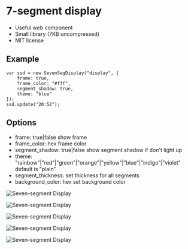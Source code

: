 # 7-segment display
- Useful web component
- Small library (7KB uncompressed)
- MIT license

Example
-------

```
var ssd = new SevenSegDisplay("display", {
	frame: true,
	frame_color: "#fff",
	segment_shadow: true,
	theme: "blue"
});
ssd.update("20:52");
```

Options
-------

* frame: true|false show frame
* frame_color: hex frame color
* segment_shadow: true|false show segment shadow if don't light up
* theme: "rainbow"|"red"|"green"|"orange"|"yellow"|"blue"|"indigo"|"violet" default is "plain"
* segment_thickness: set thickness for all segments
* background_color: hex set background color

![Seven-segment Display](https://raw.github.com/PuffyCoffee/Seven-segment-display/master/screenshot/ssd.png "Seven-segment display")

![Seven-segment Display](https://raw.github.com/PuffyCoffee/Seven-segment-display/master/screenshot/ssd2.png "Seven-segment display")

![Seven-segment Display](https://raw.github.com/PuffyCoffee/Seven-segment-display/master/screenshot/ssd3.png "Seven-segment display")

![Seven-segment Display](https://raw.github.com/PuffyCoffee/Seven-segment-display/master/screenshot/ssd4.png "Seven-segment display")

![Seven-segment Display](https://raw.github.com/PuffyCoffee/Seven-segment-display/master/screenshot/ssd5.png "Seven-segment display")